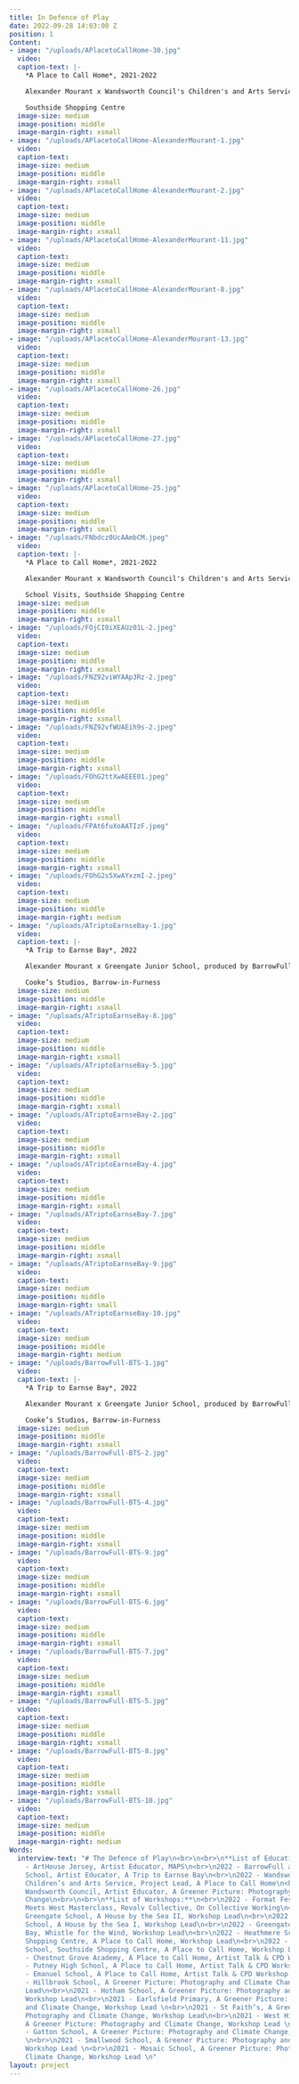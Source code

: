 ```yaml
---
title: In Defence of Play
date: 2022-09-28 14:03:00 Z
position: 1
Content:
- image: "/uploads/APlacetoCallHome-30.jpg"
  video: 
  caption-text: |-
    *A Place to Call Home*, 2021-2022

    Alexander Mourant x Wandsworth Council's Children's and Arts Service

    Southside Shopping Centre
  image-size: medium
  image-position: middle
  image-margin-right: xsmall
- image: "/uploads/APlacetoCallHome-AlexanderMourant-1.jpg"
  video: 
  caption-text: 
  image-size: medium
  image-position: middle
  image-margin-right: xsmall
- image: "/uploads/APlacetoCallHome-AlexanderMourant-2.jpg"
  video: 
  caption-text: 
  image-size: medium
  image-position: middle
  image-margin-right: xsmall
- image: "/uploads/APlacetoCallHome-AlexanderMourant-11.jpg"
  video: 
  caption-text: 
  image-size: medium
  image-position: middle
  image-margin-right: xsmall
- image: "/uploads/APlacetoCallHome-AlexanderMourant-8.jpg"
  video: 
  caption-text: 
  image-size: medium
  image-position: middle
  image-margin-right: xsmall
- image: "/uploads/APlacetoCallHome-AlexanderMourant-13.jpg"
  video: 
  caption-text: 
  image-size: medium
  image-position: middle
  image-margin-right: xsmall
- image: "/uploads/APlacetoCallHome-26.jpg"
  video: 
  caption-text: 
  image-size: medium
  image-position: middle
  image-margin-right: xsmall
- image: "/uploads/APlacetoCallHome-27.jpg"
  video: 
  caption-text: 
  image-size: medium
  image-position: middle
  image-margin-right: xsmall
- image: "/uploads/APlacetoCallHome-25.jpg"
  video: 
  caption-text: 
  image-size: medium
  image-position: middle
  image-margin-right: small
- image: "/uploads/FNbdcz0UcAAmbCM.jpeg"
  video: 
  caption-text: |-
    *A Place to Call Home*, 2021-2022

    Alexander Mourant x Wandsworth Council's Children's and Arts Service

    School Visits, Southside Shopping Centre
  image-size: medium
  image-position: middle
  image-margin-right: xsmall
- image: "/uploads/FOjCI0iXEAUz01L-2.jpeg"
  video: 
  caption-text: 
  image-size: medium
  image-position: middle
  image-margin-right: xsmall
- image: "/uploads/FNZ92viWYAAp3Rz-2.jpeg"
  video: 
  caption-text: 
  image-size: medium
  image-position: middle
  image-margin-right: xsmall
- image: "/uploads/FNZ92vfWUAEih9s-2.jpeg"
  video: 
  caption-text: 
  image-size: medium
  image-position: middle
  image-margin-right: xsmall
- image: "/uploads/FOhG2ttXwAEEE01.jpeg"
  video: 
  caption-text: 
  image-size: medium
  image-position: middle
  image-margin-right: xsmall
- image: "/uploads/FPAt6fuXoAATIzF.jpeg"
  video: 
  caption-text: 
  image-size: medium
  image-position: middle
  image-margin-right: xsmall
- image: "/uploads/FOhG2s5XwAYxzmI-2.jpeg"
  video: 
  caption-text: 
  image-size: medium
  image-position: middle
  image-margin-right: medium
- image: "/uploads/ATriptoEarnseBay-1.jpg"
  video: 
  caption-text: |-
    *A Trip to Earnse Bay*, 2022

    Alexander Mourant x Greengate Junior School, produced by BarrowFull

    Cooke’s Studios, Barrow-in-Furness
  image-size: medium
  image-position: middle
  image-margin-right: xsmall
- image: "/uploads/ATriptoEarnseBay-8.jpg"
  video: 
  caption-text: 
  image-size: medium
  image-position: middle
  image-margin-right: xsmall
- image: "/uploads/ATriptoEarnseBay-5.jpg"
  video: 
  caption-text: 
  image-size: medium
  image-position: middle
  image-margin-right: xsmall
- image: "/uploads/ATriptoEarnseBay-2.jpg"
  video: 
  caption-text: 
  image-size: medium
  image-position: middle
  image-margin-right: xsmall
- image: "/uploads/ATriptoEarnseBay-4.jpg"
  video: 
  caption-text: 
  image-size: medium
  image-position: middle
  image-margin-right: xsmall
- image: "/uploads/ATriptoEarnseBay-7.jpg"
  video: 
  caption-text: 
  image-size: medium
  image-position: middle
  image-margin-right: xsmall
- image: "/uploads/ATriptoEarnseBay-9.jpg"
  video: 
  caption-text: 
  image-size: medium
  image-position: middle
  image-margin-right: small
- image: "/uploads/ATriptoEarnseBay-10.jpg"
  video: 
  caption-text: 
  image-size: medium
  image-position: middle
  image-margin-right: medium
- image: "/uploads/BarrowFull-BTS-1.jpg"
  video: 
  caption-text: |-
    *A Trip to Earnse Bay*, 2022

    Alexander Mourant x Greengate Junior School, produced by BarrowFull

    Cooke’s Studios, Barrow-in-Furness
  image-size: medium
  image-position: middle
  image-margin-right: xsmall
- image: "/uploads/BarrowFull-BTS-2.jpg"
  video: 
  caption-text: 
  image-size: medium
  image-position: middle
  image-margin-right: xsmall
- image: "/uploads/BarrowFull-BTS-4.jpg"
  video: 
  caption-text: 
  image-size: medium
  image-position: middle
  image-margin-right: xsmall
- image: "/uploads/BarrowFull-BTS-9.jpg"
  video: 
  caption-text: 
  image-size: medium
  image-position: middle
  image-margin-right: xsmall
- image: "/uploads/BarrowFull-BTS-6.jpg"
  video: 
  caption-text: 
  image-size: medium
  image-position: middle
  image-margin-right: xsmall
- image: "/uploads/BarrowFull-BTS-7.jpg"
  video: 
  caption-text: 
  image-size: medium
  image-position: middle
  image-margin-right: xsmall
- image: "/uploads/BarrowFull-BTS-5.jpg"
  video: 
  caption-text: 
  image-size: medium
  image-position: middle
  image-margin-right: xsmall
- image: "/uploads/BarrowFull-BTS-8.jpg"
  video: 
  caption-text: 
  image-size: medium
  image-position: middle
  image-margin-right: xsmall
- image: "/uploads/BarrowFull-BTS-10.jpg"
  video: 
  caption-text: 
  image-size: medium
  image-position: middle
  image-margin-right: medium
Words:
  interview-text: "# The Defence of Play\n<br>\n<br>\n**List of Education Commissions:**\n<br>\n2022
    - ArtHouse Jersey, Artist Educator, MAPS\n<br>\n2022 - BarrowFull and Greengate
    School, Artist Educator, A Trip to Earnse Bay\n<br>\n2022 - Wandsworth Council’s
    Children’s and Arts Service, Project Lead, A Place to Call Home\n<br>\n2021 -
    Wandsworth Council, Artist Educator, A Greener Picture: Photography and Climate
    Change\n<br>\n<br>\n**List of Workshops:**\n<br>\n2022 - Format Festival, East
    Meets West Masterclass, Revolv Collective, On Collective Working\n<br>\n2022 -
    Greengate School, A House by the Sea II, Workshop Lead\n<br>\n2022 - Greengate
    School, A House by the Sea I, Workshop Lead\n<br>\n2022 - Greengate School, Earnse
    Bay, Whistle for the Wind, Workshop Lead\n<br>\n2022 - Heathmere School, Southside
    Shopping Centre, A Place to Call Home, Workshop Lead\n<br>\n2022 - Penwortham
    School, Southside Shopping Centre, A Place to Call Home, Workshop Lead\n<br>\n2021
    - Chestnut Grove Academy, A Place to Call Home, Artist Talk & CPD Workshop Lead\n<br>\n2021
    - Putney High School, A Place to Call Home, Artist Talk & CPD Workshop Lead\n<br>\n2021
    - Emanuel School, A Place to Call Home, Artist Talk & CPD Workshop Lead\n<br>\n2021
    - Hillbrook School, A Greener Picture: Photography and Climate Change, Workshop
    Lead\n<br>\n2021 - Hotham School, A Greener Picture: Photography and Climate Change,
    Workshop Lead\n<br>\n2021 - Earlsfield Primary, A Greener Picture: Photography
    and Climate Change, Workshop Lead \n<br>\n2021 - St Faith’s, A Greener Picture:
    Photography and Climate Change, Workshop Lead\n<br>\n2021 - West Hill Primary,
    A Greener Picture: Photography and Climate Change, Workshop Lead \n<br>\n2021
    - Gatton School, A Greener Picture: Photography and Climate Change, Workshop Lead
    \n<br>\n2021 - Smallwood School, A Greener Picture: Photography and Climate Change,
    Workshop Lead \n<br>\n2021 - Mosaic School, A Greener Picture: Photography and
    Climate Change, Workshop Lead \n"
layout: project
---
```


